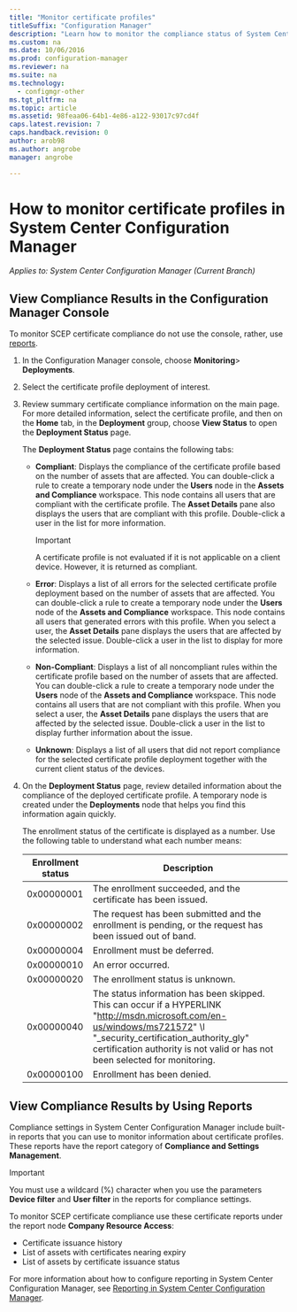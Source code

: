 ```yaml
---
title: "Monitor certificate profiles"
titleSuffix: "Configuration Manager"
description: "Learn how to monitor the compliance status of System Center Configuration Manager certificate profiles."
ms.custom: na
ms.date: 10/06/2016
ms.prod: configuration-manager
ms.reviewer: na
ms.suite: na
ms.technology:
  - configmgr-other
ms.tgt_pltfrm: na
ms.topic: article
ms.assetid: 98feaa06-64b1-4e86-a122-93017c97cd4f
caps.latest.revision: 7
caps.handback.revision: 0
author: arob98
ms.author: angrobe
manager: angrobe

---
```

# How to monitor certificate profiles in System Center Configuration Manager

*Applies to: System Center Configuration Manager (Current Branch)*


##  View Compliance Results in the Configuration Manager Console  

To monitor SCEP certificate compliance  do not use the console, rather, use [reports](#view-compliance-results-by-using-reports). 

1.  In the Configuration Manager console, choose **Monitoring**>  **Deployments**.  

3.  Select the certificate profile deployment of interest.  

4.  Review summary certificate compliance information on the main page. For more detailed information, select the certificate profile, and then on the **Home** tab, in the **Deployment** group, choose **View Status** to open the **Deployment Status** page.  

     The **Deployment Status** page contains the following tabs:  

    -   **Compliant**: Displays the compliance of the certificate profile based on the number of assets that are affected. You can double-click a rule to create a temporary node under the **Users** node in the **Assets and Compliance** workspace. This node contains all users that are compliant with the certificate profile. The **Asset Details** pane also displays the users that are compliant with this profile. Double-click a user in the list for more information.  

        > [!IMPORTANT]  
        >  A certificate profile is not evaluated if it is not applicable on a client device. However, it is returned as compliant.  

    -   **Error**: Displays a list of all errors for the selected certificate profile deployment based on the number of assets that are affected. You can double-click a rule to create a temporary node under the **Users** node of the **Assets and Compliance** workspace. This node contains all users that generated errors with this profile. When you select a user, the **Asset Details** pane displays the users that are affected by the selected issue. Double-click a user in the list to display for more information.  

    -   **Non-Compliant**: Displays a list of all noncompliant rules within the certificate profile based on the number of assets that are affected. You can double-click a rule to create a temporary node under the **Users** node of the **Assets and Compliance** workspace. This node contains all users that are not compliant with this profile. When you select a user, the **Asset Details** pane displays the users that are affected by the selected issue. Double-click a user in the list to display further information about the issue.  

    -   **Unknown**: Displays a list of all users that did not report compliance for the selected certificate profile deployment together with the current client status of the devices.  

5.  On the **Deployment Status** page, review detailed information about the compliance of the deployed certificate profile. A temporary node is created under the **Deployments** node that helps you find this information again quickly.  

     The enrollment status of the certificate is displayed as a number. Use the following table to understand what each number means:  

    |Enrollment status|Description|  
    |-----------------------|-----------------|  
    |0x00000001|The enrollment succeeded, and the certificate has been issued.|  
    |0x00000002|The request has been submitted and the enrollment is pending, or the request has been issued out of band.|  
    |0x00000004|Enrollment must be deferred.|  
    |0x00000010|An error occurred.|  
    |0x00000020|The enrollment status is unknown.|  
    |0x00000040|The status information has been skipped. This can occur if a  HYPERLINK "http://msdn.microsoft.com/en-us/windows/ms721572" \l "_security_certification_authority_gly" certification authority is not valid or has not been selected for monitoring.|  
    |0x00000100|Enrollment has been denied.|  

##  View Compliance Results by Using Reports

 Compliance settings in System Center Configuration Manager include built-in reports that you can use to monitor information about certificate profiles. These reports have the report category of **Compliance and Settings Management**.  

> [!IMPORTANT]  
>  You must use a wildcard (%) character when you use the parameters **Device filter** and **User filter** in the reports for compliance settings.  

To monitor SCEP certificate compliance  use these  certificate reports under the report node **Company Resource Access**:  

 -   Certificate issuance history  
 -   List of assets with certificates nearing expiry  
 -   List of assets by certificate issuance status  



 For more information about how to configure reporting in System Center Configuration Manager, see [Reporting in System Center Configuration Manager](../../core/servers/manage/reporting.md).  
